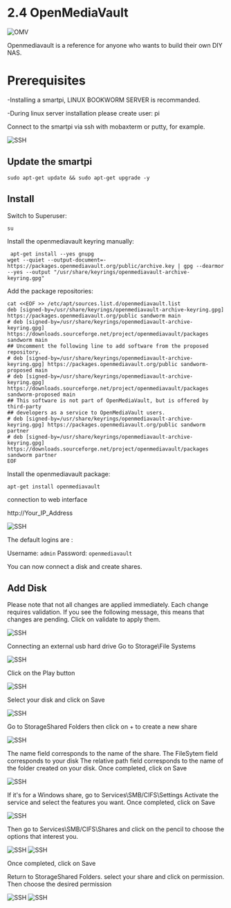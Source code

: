# 2.4 OpenMediaVault

![OMV](/img/SmartPi/OMV/openmediavault.jpg)

Openmediavault is a reference for anyone who wants to build their own DIY NAS.



# Prerequisites

-Installing a smartpi, LINUX BOOKWORM SERVER is recommanded.  

-During linux server installation please create user: pi 



Connect to the smartpi via ssh with mobaxterm or putty, for example.

![SSH](/img/SmartPi/OMV/OMV001.png)

## Update the smartpi

```
sudo apt-get update && sudo apt-get upgrade -y
```

## Install

Switch to Superuser:

```
su
```

Install the openmediavault keyring manually:

```
 apt-get install --yes gnupg
wget --quiet --output-document=- https://packages.openmediavault.org/public/archive.key | gpg --dearmor --yes --output "/usr/share/keyrings/openmediavault-archive-keyring.gpg"
```

Add the package repositories:

```
cat <<EOF >> /etc/apt/sources.list.d/openmediavault.list
deb [signed-by=/usr/share/keyrings/openmediavault-archive-keyring.gpg] https://packages.openmediavault.org/public sandworm main
# deb [signed-by=/usr/share/keyrings/openmediavault-archive-keyring.gpg] https://downloads.sourceforge.net/project/openmediavault/packages sandworm main
## Uncomment the following line to add software from the proposed repository.
# deb [signed-by=/usr/share/keyrings/openmediavault-archive-keyring.gpg] https://packages.openmediavault.org/public sandworm-proposed main
# deb [signed-by=/usr/share/keyrings/openmediavault-archive-keyring.gpg] https://downloads.sourceforge.net/project/openmediavault/packages sandworm-proposed main
## This software is not part of OpenMediaVault, but is offered by third-party
## developers as a service to OpenMediaVault users.
# deb [signed-by=/usr/share/keyrings/openmediavault-archive-keyring.gpg] https://packages.openmediavault.org/public sandworm partner
# deb [signed-by=/usr/share/keyrings/openmediavault-archive-keyring.gpg] https://downloads.sourceforge.net/project/openmediavault/packages sandworm partner
EOF
```


Install the openmediavault package:

```
apt-get install openmediavault
```


connection to web interface

http://Your_IP_Address

![SSH](/img/SmartPi/OMV/OMV002.png)


The default logins are :

Username: `admin`
Password: `openmediavault`

You can now connect a disk and create shares.

## Add Disk

Please note that not all changes are applied immediately. Each change requires validation.
If you see the following message, this means that changes are pending. Click on validate to apply them.

![SSH](/img/SmartPi/OMV/OMV013.png)

Connecting an external usb hard drive
Go to Storage\File Systems

![SSH](/img/SmartPi/OMV/OMV003.png)

Click on the Play button

![SSH](/img/SmartPi/OMV/OMV004.png)

Select your disk and click on Save

![SSH](/img/SmartPi/OMV/OMV005.png)

Go to StorageShared Folders then click on + to create a new share

![SSH](/img/SmartPi/OMV/OMV006.png)

The name field corresponds to the name of the share.
The FileSytem field corresponds to your disk
The relative path field corresponds to the name of the folder created on your disk.
Once completed, click on Save

![SSH](/img/SmartPi/OMV/OMV007.png)


If it's for a Windows share, go to Services\SMB/CIFS\Settings
Activate the service and select the features you want.
Once completed, click on Save

![SSH](/img/SmartPi/OMV/OMV008.png)


Then go to Services\SMB/CIFS\Shares and click on the pencil to choose the options that interest you.

![SSH](/img/SmartPi/OMV/OMV009.png)
![SSH](/img/SmartPi/OMV/OMV010.png)

Once completed, click on Save


Return to StorageShared Folders. select your share and click on permission. Then choose the desired permission

![SSH](/img/SmartPi/OMV/OMV011.png)
![SSH](/img/SmartPi/OMV/OMV012.png)


